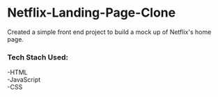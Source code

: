 # Netflix-Landing-Page-Clone
Created a simple front end project to build a mock up of Netflix's home page.

### Tech Stach Used:
-HTML  
-JavaScript  
-CSS  
